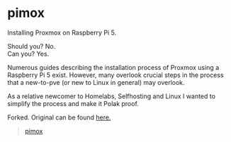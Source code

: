# pimox
Installing Proxmox on Raspberry Pi 5. 

Should you? No.
<br>
Can you? Yes. 

Numerous guides describing the installation process of Proxmox using a Raspberry Pi 5 exist. However, many overlook crucial steps in the process that a new-to-pve (or new to Linux in general) may overlook. 

As a relative newcomer to Homelabs, Selfhosting and Linux I wanted to simplify the process and make it Polak proof.

Forked. Original can be found [here.](https://gist.github.com/enjikaka/52d62c9c5462748dbe35abe3c7e37f9a)

>[pimox](/pimox-howto.md)
